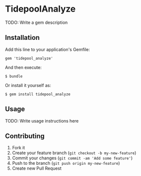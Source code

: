 # TidepoolAnalyze

TODO: Write a gem description

## Installation

Add this line to your application's Gemfile:

    gem 'tidepool_analyze'

And then execute:

    $ bundle

Or install it yourself as:

    $ gem install tidepool_analyze

## Usage

TODO: Write usage instructions here

## Contributing

1. Fork it
2. Create your feature branch (`git checkout -b my-new-feature`)
3. Commit your changes (`git commit -am 'Add some feature'`)
4. Push to the branch (`git push origin my-new-feature`)
5. Create new Pull Request
